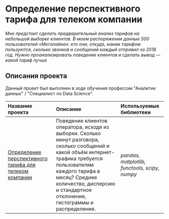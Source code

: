 # Определение перспективного тарифа для телеком компании

*Мне предстоит сделать предварительный анализ тарифов на небольшой выборке клиентов. В моем распоряжении данные 500 пользователей «Мегалайна»: кто они, откуда, каким тарифом пользуются, сколько звонков и сообщений каждый отправил за 2018 год. Нужно проанализировать поведение клиентов и сделать вывод — какой тариф лучше*

## Описания проекта

Данный проект был выполнен в ходе обучения профессии "Аналитик данных" / "Специалист по Data Science".


| Название проекта | Описание | Используемые библиотеки | 
| :---------------------- | :---------------------- | :---------------------- |
| [Определение перспективного тарифа для телеком компании](https://github.com/limenbah/tariff-for-a-telecom-company/tree/main/tariff-for-a-telecom-company) |Поведение клиентов оператора, исходя из выборки. Сколько минут разговора, сколько сообщений и какой объём интернет-трафика требуется пользователям каждого тарифа в месяц? Среднее количество, дисперсию и стандартное отклонение, гистограммы и распределения. | *pandas, matplotlib, functools, scipy, numpy* |

